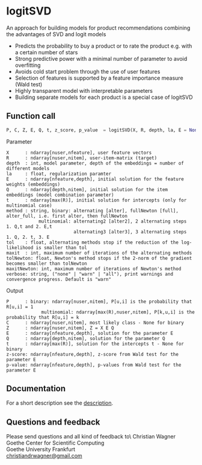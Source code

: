 # logitSVD
An approach for building models for product recommendations combining the advantages of SVD and logit models

- Predicts the probability to buy a product or to rate the product e.g. with a certain number of stars
- Strong predictive power with a minimal number of parameter to avoid overfitting
- Avoids cold start problem through the use of user features
- Selection of features is supported by a feature importance measure (Wald test)
- Highly transparent model with interpretable parameters 
- Building separate models for each product is a special case of logitSVD 

## Function call
```python
P, C, Z, E, Q, t, z_score, p_value  = logitSVD(X, R, depth, la, E = None, Q = None, t=None, method ="alternating", tol = 1e-4, maxit = 20, tolNewton = None, maxitNewton = 100, verbose = "warn")
```
Parameter
```
X      : ndarray[nuser,nfeature], user feature vectors
R      : ndarray[nuser,nitem], user-item-matrix (target)
depth  : int, model parameter, depth of the embeddings = number of different models
la     : float, regularization paramter
E      : ndarray[nfeature,depth], initial solution for the feature weights (embeddings)
Q      : ndarray[depth,nitem], initial solution for the item embeddings (model combination parameter)
t      : ndarray[max(R)], initial solution for intercepts (only for multinomial case)
method : string, binary: alternating [alter], fullNewton [full], alter_full, i.e. first alter, then fullNewton
            multinomial: alternating2 [alter2], 2 alternating steps  1. Q,t and 2. E,t
                         alternating3 [alter3], 3 alternating steps  1. Q, 2. t, 3. E
tol    : float, alternating methods stop if the reduction of the log-likelihood is smaller than tol
maxit  : int, maximum number of iterations of the alternating methods
tolNewton: float, Newton's method stops if the 2-norm of the gradient becomes smaller than tolNewton
maxitNewton: int, maximum number of iterations of Newton's method
verbose: string, ("none" | "warn" | "all"), print warnings and convergence progress. Default is "warn"
```
Output
```
P      : binary: ndarray[nuser,nitem], P[u,i] is the probability that R[u,i] = 1
             multinomial: ndarray[max(R),nuser,nitem], P[k,u,i] is the probability that R[u,i] = k
C      : ndarray[nuser,nitem], most likely class - None for binary
Z      : ndarray[nuser,nitem], Z = X E Q
E      : ndarray[nfeature,depth], solution for the parameter E
Q      : ndarray[depth,nitem], solution for the parameter Q
t      : ndarray[max(R)], solution for the intercepts t - None for binary
z-score: ndarray[nfeature,depth], z-score from Wald test for the parameter E
p-value: ndarray[nfeature,depth], p-values from Wald test for the parameter E
```

## Documentation
For a short description see the [description](https://github.com/ChrisDrWagner/logitSVD/logitSVD.pdf).

## Questions and feedback

Please send questions and all kind of feedback to\ 
Christian Wagner\
Goethe Center for Scientific Computing\
Goethe University Frankfurt\
christiandrwagner@gmail.com



